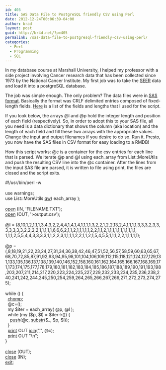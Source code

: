 ```yaml
---
id: 405
title: SAS Data File to PostgreSQL friendly CSV using Perl
date: 2012-12-24T00:06:39-04:00
author: brad
layout: post
guid: http://br4d.net/?p=405
permalink: /sas-data-file-to-postgresql-friendly-csv-using-perl/
categories:
  - Perl
  - Programming
  - SQL
---
```

In my database course at Marshall University, I helped my professor with a side project involving Cancer research data that has been collected since 1973 by the National Cancer Institute. My first job was to take the [SEER](http://seer.cancer.gov/about/) data and load it into a postgreSQL database.

The job was simple enough. The only problem? The data files were in [SAS format](http://en.wikipedia.org/wiki/SAS_(software)). Basically the format was CRLF delimited entries composed of fixed-length fields. [Here](http://seer.cancer.gov/manuals/read.seer.research.nov2011.sas) is a list of the fields and lengths that I used for the script.

<!--more-->

If you look below, the arrays @l and @p hold the integer length and position of each field (respectively). So, in order to adopt this to your SAS file, all you need is a data dictionary that shows the column (aka location) and the length of each field and fill these two arrays with the appropriate values. Change the input and output filenames if you desire to do so. Run it. Presto, you now have the SAS files in CSV format for easy loading to a RMDB!

How this script works: @c is a container for the csv entries for each line that is parsed. We iterate @p and @l using each_array from List::MoreUtils and push the resulting CSV line into the @c container. After the lines from the input SAS file are parsed, it is written to file using print, the files are closed and the script exits.

<div class="codecolorer-container perl default">
  <div class="perl codecolorer">
    <span class="co1">#!/usr/bin/perl -w</span><br /> &nbsp;<br /> <span class="kw2">use</span> warnings<span class="sy0">;</span><br /> <span class="kw2">use</span> List<span class="sy0">::</span><span class="me2">MoreUtils</span> <a href="http://perldoc.perl.org/functions/qw.html"><span class="kw3">qw</span></a><span class="br0">&#40;</span> each_array <span class="br0">&#41;</span><span class="sy0">;</span><br /> &nbsp;<br /> <a href="http://perldoc.perl.org/functions/open.html"><span class="kw3">open</span></a> <span class="br0">&#40;</span>IN<span class="sy0">,</span> <span class="st_h">'FILENAME.TXT'</span><span class="br0">&#41;</span><span class="sy0">;</span><br /> <a href="http://perldoc.perl.org/functions/open.html"><span class="kw3">open</span></a> <span class="br0">&#40;</span>OUT<span class="sy0">,</span> <span class="st_h">'>output.csv'</span><span class="br0">&#41;</span><span class="sy0">;</span><br /> &nbsp;<br /> <span class="re0">@l</span> <span class="sy0">=</span> <span class="br0">&#40;</span><span class="nu0">8</span><span class="sy0">,</span><span class="nu0">10</span><span class="sy0">,</span><span class="nu0">1</span><span class="sy0">,</span><span class="nu0">2</span><span class="sy0">,</span><span class="nu0">1</span><span class="sy0">,</span><span class="nu0">1</span><span class="sy0">,</span><span class="nu0">1</span><span class="sy0">,</span><span class="nu0">3</span><span class="sy0">,</span><span class="nu0">4</span><span class="sy0">,</span><span class="nu0">3</span><span class="sy0">,</span><span class="nu0">2</span><span class="sy0">,</span><span class="nu0">2</span><span class="sy0">,</span><span class="nu0">4</span><span class="sy0">,</span><span class="nu0">4</span><span class="sy0">,</span><span class="nu0">1</span><span class="sy0">,</span><span class="nu0">4</span><span class="sy0">,</span><span class="nu0">1</span><span class="sy0">,</span><span class="nu0">4</span><span class="sy0">,</span><span class="nu0">1</span><span class="sy0">,</span><span class="nu0">1</span><span class="sy0">,</span><span class="nu0">1</span><span class="sy0">,</span><span class="nu0">1</span><span class="sy0">,</span><span class="nu0">3</span><span class="sy0">,</span><span class="nu0">2</span><span class="sy0">,</span><span class="nu0">2</span><span class="sy0">,</span><span class="nu0">1</span><span class="sy0">,</span><span class="nu0">2</span><span class="sy0">,</span><span class="nu0">2</span><span class="sy0">,</span><span class="nu0">13</span><span class="sy0">,</span><span class="nu0">2</span><span class="sy0">,</span><span class="nu0">4</span><span class="sy0">,</span><span class="nu0">1</span><span class="sy0">,</span><span class="nu0">1</span><span class="sy0">,</span><span class="nu0">1</span><span class="sy0">,</span><span class="nu0">1</span><span class="sy0">,</span><span class="nu0">3</span><span class="sy0">,</span><span class="nu0">3</span><span class="sy0">,</span><span class="nu0">3</span><span class="sy0">,</span><span class="nu0">2</span><span class="sy0">,</span><span class="nu0">3</span><span class="sy0">,</span><span class="nu0">3</span><span class="sy0">,</span> <span class="nu0">3</span><span class="sy0">,</span><span class="nu0">3</span><span class="sy0">,</span><span class="nu0">3</span><span class="sy0">,</span><span class="nu0">3</span><span class="sy0">,</span><span class="nu0">3</span><span class="sy0">,</span><span class="nu0">2</span><span class="sy0">,</span><span class="nu0">2</span><span class="sy0">,</span><span class="nu0">2</span><span class="sy0">,</span><span class="nu0">2</span><span class="sy0">,</span><span class="nu0">1</span><span class="sy0">,</span><span class="nu0">1</span><span class="sy0">,</span><span class="nu0">1</span><span class="sy0">,</span><span class="nu0">1</span><span class="sy0">,</span><span class="nu0">1</span><span class="sy0">,</span><span class="nu0">6</span><span class="sy0">,</span><span class="nu0">6</span><span class="sy0">,</span><span class="nu0">6</span><span class="sy0">,</span><span class="nu0">2</span><span class="sy0">,</span><span class="nu0">1</span><span class="sy0">,</span><span class="nu0">1</span><span class="sy0">,</span><span class="nu0">2</span><span class="sy0">,</span><span class="nu0">1</span><span class="sy0">,</span><span class="nu0">1</span><span class="sy0">,</span><span class="nu0">1</span><span class="sy0">,</span><span class="nu0">1</span><span class="sy0">,</span><span class="nu0">1</span><span class="sy0">,</span><span class="nu0">2</span><span class="sy0">,</span><span class="nu0">2</span><span class="sy0">,</span><span class="nu0">1</span><span class="sy0">,</span><span class="nu0">1</span><span class="sy0">,</span><span class="nu0">2</span><span class="sy0">,</span><span class="nu0">1</span><span class="sy0">,</span><span class="nu0">1</span><span class="sy0">,</span><span class="nu0">1</span><span class="sy0">,</span><span class="nu0">1</span><span class="sy0">,</span><span class="nu0">1</span><span class="sy0">,</span><span class="nu0">1</span><span class="sy0">,</span><span class="nu0">1</span><span class="sy0">,</span><span class="nu0">1</span><span class="sy0">,</span><span class="nu0">1</span><span class="sy0">,</span><span class="nu0">1</span><span class="sy0">,</span><span class="nu0">1</span><span class="sy0">,</span> <span class="nu0">1</span><span class="sy0">,</span><span class="nu0">1</span><span class="sy0">,</span><span class="nu0">1</span><span class="sy0">,</span><span class="nu0">2</span><span class="sy0">,</span><span class="nu0">5</span><span class="sy0">,</span><span class="nu0">5</span><span class="sy0">,</span><span class="nu0">4</span><span class="sy0">,</span><span class="nu0">4</span><span class="sy0">,</span><span class="nu0">3</span><span class="sy0">,</span><span class="nu0">3</span><span class="sy0">,</span><span class="nu0">3</span><span class="sy0">,</span><span class="nu0">3</span><span class="sy0">,</span><span class="nu0">1</span><span class="sy0">,</span><span class="nu0">1</span><span class="sy0">,</span><span class="nu0">2</span><span class="sy0">,</span><span class="nu0">2</span><span class="sy0">,</span><span class="nu0">3</span><span class="sy0">,</span><span class="nu0">1</span><span class="sy0">,</span><span class="nu0">1</span><span class="sy0">,</span><span class="nu0">1</span><span class="sy0">,</span><span class="nu0">1</span><span class="sy0">,</span><span class="nu0">2</span><span class="sy0">,</span><span class="nu0">2</span><span class="sy0">,</span><span class="nu0">1</span><span class="sy0">,</span><span class="nu0">1</span><span class="sy0">,</span><span class="nu0">2</span><span class="sy0">,</span><span class="nu0">1</span><span class="sy0">,</span><span class="nu0">5</span><span class="sy0">,</span><span class="nu0">4</span><span class="sy0">,</span><span class="nu0">5</span><span class="sy0">,</span><span class="nu0">5</span><span class="sy0">,</span><span class="nu0">1</span><span class="sy0">,</span><span class="nu0">1</span><span class="sy0">,</span><span class="nu0">1</span><span class="sy0">,</span><span class="nu0">2</span><span class="sy0">,</span><span class="nu0">2</span><span class="sy0">,</span><span class="nu0">1</span><span class="sy0">,</span><span class="nu0">1</span><span class="sy0">,</span><span class="nu0">1</span><span class="sy0">,</span><span class="nu0">1</span><span class="sy0">,</span><span class="nu0">1</span><span class="br0">&#41;</span><span class="sy0">;</span><br /> &nbsp;<br /> <span class="re0">@p</span> <span class="sy0">=</span> <span class="br0">&#40;</span><span class="nu0"></span><span class="sy0">,</span><span class="nu0">8</span><span class="sy0">,</span><span class="nu0">18</span><span class="sy0">,</span><span class="nu0">19</span><span class="sy0">,</span><span class="nu0">21</span><span class="sy0">,</span><span class="nu0">22</span><span class="sy0">,</span><span class="nu0">23</span><span class="sy0">,</span><span class="nu0">24</span><span class="sy0">,</span><span class="nu0">27</span><span class="sy0">,</span><span class="nu0">31</span><span class="sy0">,</span><span class="nu0">34</span><span class="sy0">,</span><span class="nu0">36</span><span class="sy0">,</span><span class="nu0">38</span><span class="sy0">,</span><span class="nu0">42</span><span class="sy0">,</span><span class="nu0">46</span><span class="sy0">,</span><span class="nu0">47</span><span class="sy0">,</span><span class="nu0">51</span><span class="sy0">,</span><span class="nu0">52</span><span class="sy0">,</span><span class="nu0">56</span><span class="sy0">,</span><span class="nu0">57</span><span class="sy0">,</span><span class="nu0">58</span><span class="sy0">,</span><span class="nu0">59</span><span class="sy0">,</span><span class="nu0">60</span><span class="sy0">,</span><span class="nu0">63</span><span class="sy0">,</span><span class="nu0">65</span><span class="sy0">,</span><span class="nu0">67</span><span class="sy0">,</span><span class="nu0">68</span><span class="sy0">,</span><span class="nu0">70</span><span class="sy0">,</span><span class="nu0">72</span><span class="sy0">,</span><span class="nu0">85</span><span class="sy0">,</span><span class="nu0">87</span><span class="sy0">,</span><span class="nu0">91</span><span class="sy0">,</span><span class="nu0">92</span><span class="sy0">,</span><span class="nu0">93</span><span class="sy0">,</span><span class="nu0">94</span><span class="sy0">,</span><span class="nu0">95</span><span class="sy0">,</span><span class="nu0">98</span><span class="sy0">,</span><span class="nu0">101</span><span class="sy0">,</span><span class="nu0">104</span><span class="sy0">,</span><span class="nu0">106</span><span class="sy0">,</span><span class="nu0">109</span><span class="sy0">,</span><span class="nu0">112</span><span class="sy0">,</span><span class="nu0">115</span><span class="sy0">,</span><span class="nu0">118</span><span class="sy0">,</span><span class="nu0">121</span><span class="sy0">,</span><span class="nu0">124</span><span class="sy0">,</span><span class="nu0">127</span><span class="sy0">,</span><span class="nu0">129</span><span class="sy0">,</span><span class="nu0">131</span><span class="sy0">,</span><span class="nu0">133</span><span class="sy0">,</span><span class="nu0">135</span><span class="sy0">,</span><span class="nu0">136</span><span class="sy0">,</span><span class="nu0">137</span><span class="sy0">,</span><span class="nu0">138</span><span class="sy0">,</span><span class="nu0">139</span><span class="sy0">,</span><span class="nu0">140</span><span class="sy0">,</span><span class="nu0">146</span><span class="sy0">,</span><span class="nu0">152</span><span class="sy0">,</span><span class="nu0">158</span><span class="sy0">,</span><span class="nu0">160</span><span class="sy0">,</span><span class="nu0">161</span><span class="sy0">,</span><span class="nu0">162</span><span class="sy0">,</span><span class="nu0">164</span><span class="sy0">,</span><span class="nu0">165</span><span class="sy0">,</span><span class="nu0">166</span><span class="sy0">,</span><span class="nu0">167</span><span class="sy0">,</span><span class="nu0">168</span><span class="sy0">,</span><span class="nu0">169</span><span class="sy0">,</span><span class="nu0">171</span><span class="sy0">,</span><span class="nu0">173</span><span class="sy0">,</span><span class="nu0">174</span><span class="sy0">,</span><span class="nu0">175</span><span class="sy0">,</span><span class="nu0">177</span><span class="sy0">,</span><span class="nu0">178</span><span class="sy0">,</span><span class="nu0">179</span><span class="sy0">,</span><span class="nu0">180</span><span class="sy0">,</span><span class="nu0">181</span><span class="sy0">,</span><span class="nu0">182</span><span class="sy0">,</span><span class="nu0">183</span><span class="sy0">,</span><span class="nu0">184</span><span class="sy0">,</span><span class="nu0">185</span><span class="sy0">,</span><span class="nu0">186</span><span class="sy0">,</span><span class="nu0">187</span><span class="sy0">,</span><span class="nu0">188</span><span class="sy0">,</span><span class="nu0">189</span><span class="sy0">,</span><span class="nu0">190</span><span class="sy0">,</span><span class="nu0">191</span><span class="sy0">,</span><span class="nu0">193</span><span class="sy0">,</span><span class="nu0">198</span><span class="sy0">,</span><span class="nu0">203</span><span class="sy0">,</span><span class="nu0">207</span><span class="sy0">,</span><span class="nu0">211</span><span class="sy0">,</span><span class="nu0">214</span><span class="sy0">,</span><span class="nu0">217</span><span class="sy0">,</span><span class="nu0">220</span><span class="sy0">,</span><span class="nu0">223</span><span class="sy0">,</span><span class="nu0">224</span><span class="sy0">,</span><span class="nu0">225</span><span class="sy0">,</span><span class="nu0">227</span><span class="sy0">,</span><span class="nu0">229</span><span class="sy0">,</span><span class="nu0">232</span><span class="sy0">,</span><span class="nu0">233</span><span class="sy0">,</span><span class="nu0">234</span><span class="sy0">,</span><span class="nu0">235</span><span class="sy0">,</span><span class="nu0">236</span><span class="sy0">,</span><span class="nu0">238</span><span class="sy0">,</span><span class="nu0">240</span><span class="sy0">,</span><span class="nu0">241</span><span class="sy0">,</span><span class="nu0">242</span><span class="sy0">,</span><span class="nu0">244</span><span class="sy0">,</span><span class="nu0">245</span><span class="sy0">,</span><span class="nu0">250</span><span class="sy0">,</span><span class="nu0">254</span><span class="sy0">,</span><span class="nu0">259</span><span class="sy0">,</span><span class="nu0">264</span><span class="sy0">,</span><span class="nu0">265</span><span class="sy0">,</span><span class="nu0">266</span><span class="sy0">,</span><span class="nu0">267</span><span class="sy0">,</span><span class="nu0">269</span><span class="sy0">,</span><span class="nu0">271</span><span class="sy0">,</span><span class="nu0">272</span><span class="sy0">,</span><span class="nu0">273</span><span class="sy0">,</span><span class="nu0">274</span><span class="sy0">,</span><span class="nu0">275</span><span class="br0">&#41;</span><span class="sy0">;</span><br /> &nbsp;<br /> <span class="kw1">while</span> <span class="br0">&#40;</span><span class="re4"><IN></span><span class="br0">&#41;</span> <span class="br0">&#123;</span><br /> &nbsp; <a href="http://perldoc.perl.org/functions/chomp.html"><span class="kw3">chomp</span></a><span class="sy0">;</span><br /> &nbsp; <span class="re0">@c</span><span class="sy0">=</span><span class="br0">&#40;</span><span class="br0">&#41;</span><span class="sy0">;</span><br /> &nbsp; <span class="kw1">my</span> <span class="re0">$iter</span> <span class="sy0">=</span> each_array<span class="br0">&#40;</span> <span class="re0">@p</span><span class="sy0">,</span> <span class="re0">@l</span> <span class="br0">&#41;</span><span class="sy0">;</span><br /> &nbsp; <span class="kw1">while</span> <span class="br0">&#40;</span><span class="kw1">my</span> <span class="br0">&#40;</span><span class="re0">$p</span><span class="sy0">,</span> <span class="re0">$l</span><span class="br0">&#41;</span> <span class="sy0">=</span> <span class="re0">$iter</span><span class="sy0">-></span><span class="br0">&#40;</span><span class="br0">&#41;</span><span class="br0">&#41;</span> <span class="br0">&#123;</span><br /> &nbsp; &nbsp; <a href="http://perldoc.perl.org/functions/push.html"><span class="kw3">push</span></a><span class="br0">&#40;</span><span class="re0">@c</span><span class="sy0">,</span> <a href="http://perldoc.perl.org/functions/substr.html"><span class="kw3">substr</span></a><span class="br0">&#40;</span><span class="co5">$_</span><span class="sy0">,</span> <span class="re0">$p</span><span class="sy0">,</span> <span class="re0">$l</span><span class="br0">&#41;</span><span class="br0">&#41;</span><span class="sy0">;</span><br /> &nbsp; <span class="br0">&#125;</span><br /> &nbsp; <a href="http://perldoc.perl.org/functions/print.html"><span class="kw3">print</span></a> OUT <a href="http://perldoc.perl.org/functions/join.html"><span class="kw3">join</span></a><span class="br0">&#40;</span><span class="st0">","</span><span class="sy0">,</span> <span class="re0">@c</span><span class="br0">&#41;</span><span class="sy0">;</span><br /> &nbsp; <a href="http://perldoc.perl.org/functions/print.html"><span class="kw3">print</span></a> OUT <span class="st0">"<span class="es0">\n</span>"</span><span class="sy0">;</span><br /> <span class="br0">&#125;</span><br /> &nbsp;<br /> <a href="http://perldoc.perl.org/functions/close.html"><span class="kw3">close</span></a> <span class="br0">&#40;</span>OUT<span class="br0">&#41;</span><span class="sy0">;</span><br /> <a href="http://perldoc.perl.org/functions/close.html"><span class="kw3">close</span></a> <span class="br0">&#40;</span>IN<span class="br0">&#41;</span><span class="sy0">;</span><br /> <a href="http://perldoc.perl.org/functions/exit.html"><span class="kw3">exit</span></a><span class="sy0">;</span>
  </div>
</div>